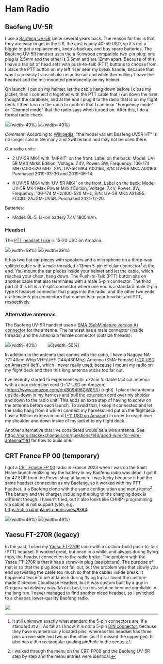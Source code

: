 # Ham Radio

## Baofeng UV-5R

I use a [Baofeng UV-5R] since several years back.  The reason for this
is that they are easy to get in the US, the cost is only 40-50 USD, so
it's not a biggie to get a replacement, keep a backup, and buy spare
batteries.  The Baofeng UV-5R handset uses the a [Kenwood compatible
two-pin plug]; one plug is 2.5mm and the other is 3.5mm and are 12mm
apart. Because of this, I have a fair bit of head sets with
push-to-talk (PTT) buttons to choose from. I place the PTT button on
my left riser near my break handle, because that way I can easily
transmit also in active air and while thermalling.  I have the headset
and the mic mounted permanently on my helmet.

On launch, I put on my helmet, let the cable hang down before I close
my jacket, then I connect it together with the PTT cable that I run
down the riser thought the carabiner, and at the end I plug it to the
radio that is on my flight deck.  I then turn on the radio to confirm
that I can hear "Frequency mode" or "Channel mode" that the radio says
when turned on.  After this, I do a formal radio check.

![](Baofeng-UV5R_headset_ptt.jpg){width=49%}
![](Kenwood_two-pin-plug.jpg){width=49%}

_Comment_: According to
[Wikipedia](https://www.wikipedia.org/wiki/Baofeng_UV-5R), "the model
variant Boafeng UV5R HT" is no longer sold in Germany and Switzerland
and may not be used there.


Our radio units:

* 2 UV-5R MK4 with 'MIRKIT' on the front. Label on the back: Model:
   UV-5R MK4 Mirkit Edition, Voltage: 7.4V, Power: 8W, Frequency:
   136-174 MHz/400-520 MHz, S/N: UV-5R MK4 A00163, S/N: UV-5R MK4
   A00163. Purchased 2019-03-30 and 2019-06-14.

* 4 UV-5R MK4 with 'UV-5R MK4' on the front.  Label on the back:
   Model: UV-5R MK4 Max Power Mirkit Edition, Voltage: 7.4V, Power:
   8W, Frequency: 136-174 MHz/400-520 MHz, S/N: UV-5R MK4
   A21895. FCCID: 2AJGM-UV5R. Purchased 2021-12-20.

Batteries:

* Model: BL-5. Li-ion battery 7.4V 1800mAh.


### Headset

The [PTT headset I use](https://www.amazon.com/gp/product/B081QKHWP4/)
is 15-20 USD on Amazon.  

![](headset-ptt-overview.jpg){width=69%}
![](headset-ptt_5-pin-din-connector-13.2mm.jpg){width=29%}

It has two flat ear pieces with speakers and a microphone on a
three-way splitted cable with a male threaded ~13mm 5-pin circular
connector[^1] at the end.  You mount the ear pieces inside your helmet
and let the cable, which reaches your chest, hang down.  The
Push-to-Talk (PTT) button sits on another cable that also terminates
with a male 5-pin connector.  The third part of this kit is a Y-split
connector where one end is a standard male 2-pin type K headset
connector that plugs into the radio, and the other two ends are female
5-pin connectors that connects to your headset and PTT, respectively.

[^1]: It still unknown exactly what standard the 5-pin connectors are,
if a standard at all. As far as I know, it is _not_ a 5-pin [DIN
connector](https://en.wikipedia.org/wiki/DIN_connector), because they
have symmetrically located pins, whereas this headset has three pins
on one side and two on the other (as if it missed the upper pin). It
also has a thin rectangular guiding pin/hole in the center.


### Alternative antennas

The Baofeng UV-5R handset uses a [SMA (SubMiniature version A)
connector](https://en.wikipedia.org/wiki/SMA_connector) for the
antenna. The handset has a male connector (inside threads) and the
antenna a female connector (outside threads).

![](Nagoya_NA-771_40cm_antenna.jpg){width=40%}
&nbsp; &nbsp; &nbsp; &nbsp;
![](tactical_antenna_with_extension_cord.jpg){width=50%}

In addition to the antenna that comes with the radio, I have a Nagoya
NA-771 40cm Whip VHF/UHF (144/430Mhz) Antenna (SMA-Female) ([~20 USD
on Amazon](https://www.amazon.com/dp/B00KC4PWQQ/)) (left), which I
never really used, because I mount my radio on my flight deck and then
this long antenna sticks too far out.

I've recently started to experiment with a 72cm foldable tactical
antenna with a coax extension cord ((~17 USD on
Amazon](https://www.amazon.com/dp/B094R6GW8Y/)) (right).  I place the
antenna upside-down in my harness and pull the extension cord over my
sholder and down to the radio unit.  This adds an extra step of having
to screw on the antenna before each launch. To avoid that, I keep it
connected and let the radio hang from it while I connect my harness
and put on the flightdeck.  I use a 100cm extension cord ([~11 USD on
Amazon](https://www.amazon.com/dp/B07SC3VQM5)) in order to reach over
my shoulder and down inside of my jacket to my flight deck.

Another alternative that I've considered would be a wire antenna. See
<https://ham.stackexchange.com/questions/140/good-wire-for-wire-antenna#181>
for how to build one.



## CRT France FP 00 (temporary)

I got a [CRT France FP 00] radio in France 2023 when I was on the Saint Hilare
launch realizing my the battery in my Baofeng radio was dead.  I got
it for 47 EUR from the Prevol shop at launch. I was lucky because it
had the same headset connection as my Baofeng, so it worked with my
PTT headset.  It a Baofeng clone with the same configuration and menu
items[^2]. The battery and the charger, including the plug to the
charging dock is different though.  I haven't tried, but it also looks
like CHIRP (programming via cable) is not support (yet),
e.g. <https://chirp.danplanet.com/issues/9894>.

[^2]: I walked through the menu on the CRT-FP00 and the Baofeng UV-5R
step by step and the menu entries were identical.

![](CRT_France_FP_00_front.jpg){width=49%}
![](CRT_France_FP_00_back.jpg){width=49%}


## Yaesu FT-270R (legacy)

In the past, I used my [Yaesu FT-270R] radio with a custom-build
push-to-talk (PTT) headset. It worked great, but once in a while, and
always during flying trips, the headset connection to the radio broke.
The problem with the Yaseu FT-270R is that it has a screw-in plug (see
picture).  The purpose of that is so that the plug does not fall out,
but the problem was that slowly you end up twisting the cable too much
so that the cables inside break. It happened twice to me at launch
during flying trips. I loved the custom-made Glidecom Cloudbase
Headset, but it was custom built by a guy in Oregon and delivery was
flaky at best, so this solution became unreliable in the long run. I
never managed to find another nicec headset, so I switched to a
cheaper, lower-quality Baofeng radio.

![](Yaesu_FT-270R-RadioAndPTT.jpg)


[Baofeng UV-5R]: https://baofengtech.com/product/uv-5r/
[CRT France FP 00]: https://www.crtfrance.com/en/amateur-radio-talky-walky/824-crt-fp-00.html
[Yaesu FT-270R]: https://www.yaesu.com/indexVS.cfm?cmd=DisplayProducts&ProdCatID=111&encProdID=87CE6C1FF54D5BBCA7F39179AB3B1511
[Kenwood compatible two-pin plug]: https://ham.stackexchange.com/a/3638
